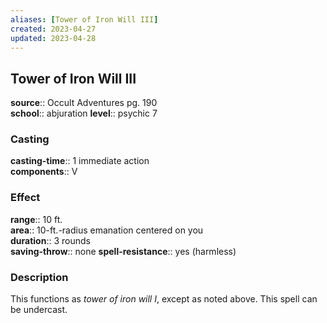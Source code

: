 ```yaml
---
aliases: [Tower of Iron Will III]
created: 2023-04-27
updated: 2023-04-28
---
```


## Tower of Iron Will III

**source**:: Occult Adventures pg. 190  
**school**:: abjuration
**level**:: psychic 7

### Casting

**casting-time**:: 1 immediate action  
**components**:: V

### Effect

**range**:: 10 ft.  
**area**:: 10-ft.-radius emanation centered on you  
**duration**:: 3 rounds  
**saving-throw**:: none
**spell-resistance**:: yes (harmless)

### Description

This functions as *tower of iron will I*, except as noted above. This spell can be undercast.

